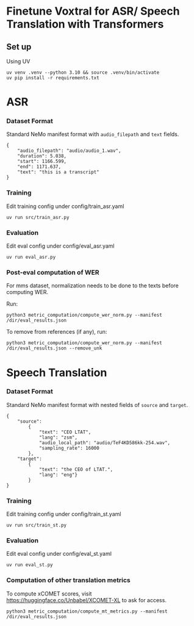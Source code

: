 # Finetune Voxtral for ASR/ Speech Translation with Transformers

## Set up

Using UV

```
uv venv .venv --python 3.10 && source .venv/bin/activate
uv pip install -r requirements.txt
```

# ASR

### Dataset Format

Standard NeMo manifest format with `audio_filepath` and `text` fields.

```
{
    "audio_filepath": "audio/audio_1.wav",
    "duration": 5.038,
    "start": 1166.599,
    "end": 1171.637,
    "text": "this is a transcript"
}
```

### Training

Edit training config under config/train_asr.yaml

```
uv run src/train_asr.py
```

### Evaluation

Edit eval config under config/eval_asr.yaml

```
uv run eval_asr.py
```

### Post-eval computation of WER

For mms dataset, normalization needs to be done to the texts before computing WER.

Run:

```
python3 metric_computation/compute_wer_norm.py --manifest /dir/eval_results.json
```

To remove <UNK> from references (if any), run:

```
python3 metric_computation/compute_wer_norm.py --manifest /dir/eval_results.json --remove_unk
```

# Speech Translation

### Dataset Format

Standard NeMo manifest format with nested fields of `source` and `target`.

```
{
    "source":
        {
            "text": "CEO LTAT",
            "lang": "zsm",
            "audio_local_path": "audio/TeF4KD586kk-254.wav",
            "sampling_rate": 16000
        },
    "target":
        {
            "text": "the CEO of LTAT.",
            "lang": "eng"}
        }
}
```

### Training

Edit training config under config/train_st.yaml

```
uv run src/train_st.py
```

### Evaluation

Edit eval config under config/eval_st.yaml

```
uv run eval_st.py
```

### Computation of other translation metrics

To compute xCOMET scores, visit https://huggingface.co/Unbabel/XCOMET-XL to ask for access.

```
python3 metric_computation/compute_mt_metrics.py --manifest /dir/eval_results.json
```
